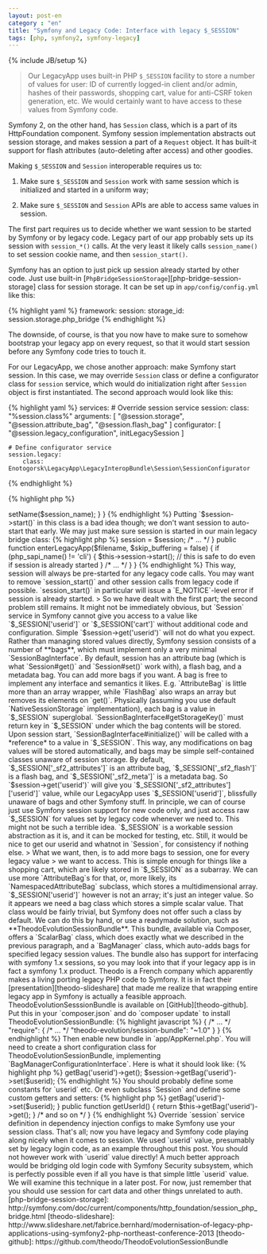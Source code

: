 ```yaml
---
layout: post-en
category : "en"
title: "Symfony and Legacy Code: Interface with legacy $_SESSION"
tags: [php, symfony2, symfony-legacy]
---
```

{% include JB/setup %}

> Our LegacyApp uses built-in PHP `$_SESSION` facility to store a number
> of values for user: ID of currently logged-in client and/or admin, hashes
> of their passwords, shopping cart, value for anti-CSRF token generation,
> etc.  We would certainly want to have access to these values from Symfony code.

Symfony 2, on the other hand, has `Session` class, which is a part of
its HttpFoundation component.  Symfony session implementation abstracts
out session storage, and makes session a part of a `Request` object.
It has built-it support for flash attributes (auto-deleting after access)
and other goodies.

Making `$_SESSION` and `Session` interoperable requires us to:

1. Make sure `$_SESSION` and `Session` work with same session which
   is initialized and started in a uniform way;

2. Make sure `$_SESSION` and `Session` APIs are able to access same
   values in session.

The first part requires us to decide whether we want session to be started
by Symfony or by legacy code.  Legacy part of our app probably sets up its
session with `session_*()` calls.  At the very least it likely calls
`session_name()` to set session cookie name, and then `session_start()`.

Symfony has an option to just pick up session already started by other code.
Just use built-in [`PhpBridgeSessionStorage`][php-bridge-session-storage]
class for session storage.  It can be set up in `app/config/config.yml` like this:

{% highlight yaml %}
framework:
    session:
        storage_id: session.storage.php_bridge
{% endhighlight %}

The downside, of course, is that you now have to make sure to somehow bootstrap your
legacy app on every request, so that it would start session before any Symfony code
tries to touch it.

For our LegacyApp, we chose another approach: make Symfony start session.
In this case, we may override `Session` class or define a configurator class
for `session` service, which would do initialization right after `Session`
object is first instantiated.  The second approach would look like this:

{% highlight yaml %}
services:
    # Override session service
    session:
        class: "%session.class%"
        arguments: [ "@session.storage", "@session.attribute_bag", "@session.flash_bag" ]
        configurator: [ "@session.legacy_configuration", initLegacySession ]

    # Define configurator service
    session.legacy:
        class: Enotogorsk\LegacyApp\LegacyInteropBundle\Session\SessionConfigurator
{% endhighlight %}

{% highlight php %}
<?php

namespace Enotogorsk\LegacyApp\LegacyInteropBundle\Session;

class SessionConfigurator
{
    public function initLegacySession(SesssionInterface $session)
    {
        if (php_sapi_name() == 'cli') {
            return;  // sanity check
        }

        $session_name = 'LegacyApp';  // or some logic here
        $session->setName($session_name);
    }
}
{% endhighlight %}

Putting `$session->start()` in this class is a bad idea though;
we don't want session to auto-start that early.  We may just make sure
session is started in our main legacy bridge class:

{% highlight php %}
<?php

namespace Enotogorsk\LegacyApp\LegacyInteropBundle;

class LegacyBridge
{
    private $session;

    public function __construct(SessionInterface $session /*, other args */)
    {
        $this->session = $session;
        /* ... */
    }

    public function enterLegacyApp($filename, $skip_buffering = false)
    {
        if (php_sapi_name() != 'cli') {
            $this->session->start();  // this is safe to do even if session is already started
        }

        /* ... */
    }
}
{% endhighlight %}

This way, session will always be pre-started for any legacy code calls.
You may want to remove `session_start()` and other session calls from legacy code
if possible.  `session_start()` in particular will issue a `E_NOTICE`-level error
if session is already started.

> So we have dealt with the first part; the second problem still remains.

It might not be immediately obvious, but `Session` service in Symfony cannot give
you access to a value like `$_SESSION['userid']` or `$_SESSION['cart']` without
additional code and configuration.  Simple `$session->get('userid')` will not
do what you expect.

Rather than managing stored values directly, Symfony session consists of a number
of **bags**, which must implement only a very minimal `SessionBagInterface`.
By default, session has an attribute bag (which is what `Session#get()` and
`Session#set()` work with), a flash bag, and a metadata bag.  You can add
more bags if you want.  A bag is free to implement any interface and semantics
it likes.  E.g. `AttributeBag` is little more than an array wrapper, while
`FlashBag` also wraps an array but removes its elements on `get()`.

Physically (assuming you use default `NativeSessionStorage` implementation),
each bag is a value in `$_SESSION` superglobal.  `SessionBagInterface#getStorageKey()`
must return key in `$_SESSION` under which the bag contents will be stored.
Upon session start, `SessionBagInterface#initialize()` will be called with
a *reference* to a value in `$_SESSION`.  This way, any modifications on
bag values will be stored automatically, and bags may be simple self-contained
classes unaware of session storage.

By default, `$_SESSION['_sf2_attributes']` is an attribute bag, `$_SESSION['_sf2_flash']`
is a flash bag, and `$_SESSION['_sf2_meta']` is a metadata bag.  So `$session->get('userid')`
will give you `$_SESSION['_sf2_attributes']['userid']` value, while our LegacyApp
uses `$_SESSION['userid']`, blissfully unaware of bags and other Symfony stuff.

In principle, we can of course just use Symfony session support for new code only,
and just access raw `$_SESSION` for values set by legacy code whenever we need to.
This might not be such a terrible idea. `$_SESSION` is a workable session
abstraction as it is, and it can be mocked for testing, etc.  Still, it would be
nice to get our userid and whatnot in `Session`, for consistency if nothing else.

> What we want, then, is to add more bags to session, one for every legacy value
> we want to access.

This is simple enough for things like a shopping cart, which are likely
stored in `$_SESSION` as a subarray.  We can use more `AttributeBag`s for that,
or, more likely, its `NamespacedAttributeBag` subclass, which stores a
multidimensional array.  `$_SESSION['userid']` however is not an array; it's
just an integer value.  So it appears we need a bag class which stores
a simple scalar value.  That class would be fairly trivial, but Symfony does not
offer such a class by default.

We can do this by hand, or use a readymade solution, such as
**TheodoEvolutionSessionBundle**.  This bundle, available via Composer,
offers a `ScalarBag` class, which does exactly what we described in the previous
paragraph, and a `BagManager` class, which auto-adds bags for specified legacy
session values.  The bundle also has support for interfacing with symfony 1.x
sessions, so you may look into that if your legacy app is in fact a
symfony 1.x product.

Theodo is a French company which apparently makes a living porting
legacy PHP code to Symfony.  It is in fact their [presentation][theodo-slideshare]
that made me realize that wrapping entire legacy app in Symfony is actually
a feasible approach.  TheodoEvolutionSesssionBundle is available on
[GitHub][theodo-github].

Put this in your `composer.json` and do `composer update` to install
TheodoEvolutionSessionBundle:

{% highlight javascript %}
{
    /* ... */
    "require": {
        /* ... */
        "theodo-evolution/session-bundle": "~1.0"
    }
}
{% endhighlight %}

Then enable new bundle in `app/AppKernel.php`.

You will need to create a short configuration class for TheodoEvolutionSessionBundle,
implementing `BagManagerConfigurationInterface`.  Here is what it should look like:

{% highlight php %}
<?php

namespace Enotogorsk\LegacyApp\LegacyInteropBundle\Session;

use Theodo\Evolution\Bundle\SessionBundle\Manager\BagManagerConfigurationInterface;

class LegacyBagManagerConfiguration implements BagManagerConfigurationInterface
{
    public function getNamespaces()
    {
        /* This is the important part.  Just return an array of all $_SESSION keys
           which you want to be available as bags. */
        return ['userid', 'userpw', 'adminid', 'adminpw', 'language', 'template', 'cart'];
    }

    public function getNamespace($key)
    {
        return $key;
    }

    public function isArray($namespaceName)
    {
        /* If some of the $_SESSION values are in fact arrays, you should return true
           here for corresponding keys. */
        if ($namespaceName == 'cart') {
            return true;
        }

        return false;
    }
}
{% endhighlight %}

Then, tell TheodoEvolutionSessionBundle to use default bag manager with your
configuration class.  Add this to `app/config/config.yml`:

{% highlight yaml %}
theodo_evolution_session:
    bag_manager:
        class: Theodo\Evolution\Bundle\SessionBundle\Manager\BagManager
        # Replace with your class name of course
        configuration_class: Enotogorsk\LegacyApp\LegacyInteropBundle\Session\LegacyBagManagerConfiguration
{% endhighlight %}

That's all.  TheodoEvolutionSessionBundle registers a `KernelEvents::REQUEST` listener,
which call `initialize()` for bag manager you chose.  Default `BagManager` simply adds
bags to session.  These will be `ScalarBag`s for simple keys, and `NamespacedAttributeBag`s
for arrays.  `ScalarBag` is a bag class storing a single scalar value, just as we
have discussed earlier.

So how would you access `userid` value from session now?

{% highlight php %}
$userid = $session->getBag('userid')->get();
$session->getBag('userid')->set($userid);
{% endhighlight %}

You should probably define some constants for `userid` etc.  Or even subclass
`Session` and define some custom getters and setters:

{% highlight php %}
<?php

namespace Enotogorsk\LegacyApp\LegacyInteropBundle\Session;

use Symfony\Component\HttpFoundation\Session\Session;

class LegacyAwareSession extends Session
{
    public function setUserId($userid)
    {
        $this->getBag('userid')->set($userid);
    }

    public function getUserId()
    {
        return $this->getBag('userid')->get();
    }

    /* and so on */
}
{% endhighlight %}

Override `session` service definition in dependency injection configs
to make Symfony use your session class.

That's all; now you have legacy and Symfony code playing along nicely
when it comes to session.  We used `userid` value, presumably set by
legacy login code, as an example throughout this post.  You should not
however work with `userid` value directly!  A much better approach
would be bridging old login code with Symfony Security subsystem,
which is perfectly possible even if all you have is that simple little
`userid` value.  We will examine this technique in a later post.
For now, just remember that you should use session for cart data and
other things unrelated to auth.

[php-bridge-session-storage]: http://symfony.com/doc/current/components/http_foundation/session_php_bridge.html
[theodo-slideshare]: http://www.slideshare.net/fabrice.bernhard/modernisation-of-legacy-php-applications-using-symfony2-php-northeast-conference-2013
[theodo-github]: https://github.com/theodo/TheodoEvolutionSessionBundle
